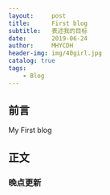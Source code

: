 ```yaml
---
layout:     post
title:      First blog
subtitle:   表述我的目标
date:       2019-06-24
author:     MHYCDH
header-img: img/40girl.jpg
catalog: true
tags:
    - Blog
---
```



## 前言

My First blog

## 正文

### 晚点更新



